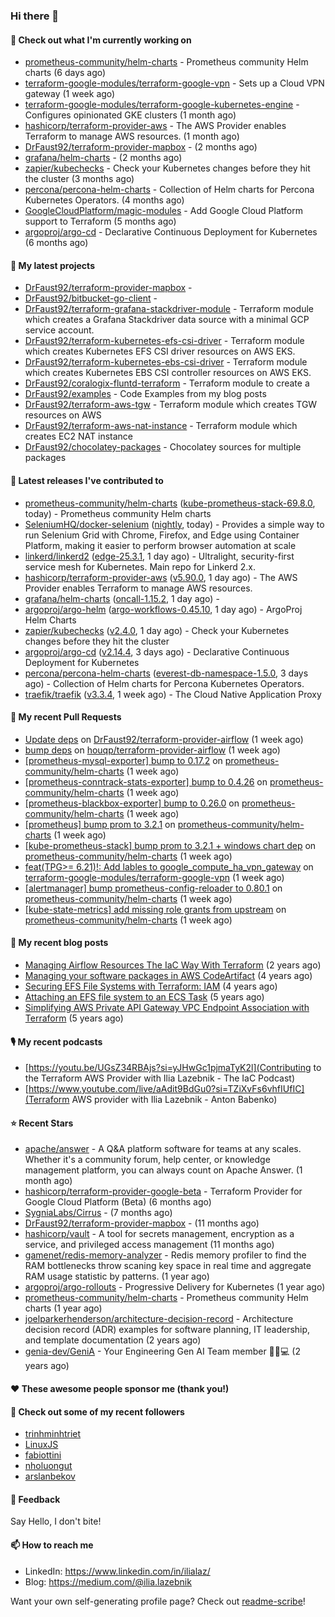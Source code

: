 ### Hi there 👋

#### 👷 Check out what I'm currently working on

- [prometheus-community/helm-charts](https://github.com/prometheus-community/helm-charts) - Prometheus community Helm charts (6 days ago)
- [terraform-google-modules/terraform-google-vpn](https://github.com/terraform-google-modules/terraform-google-vpn) - Sets up a Cloud VPN gateway (1 week ago)
- [terraform-google-modules/terraform-google-kubernetes-engine](https://github.com/terraform-google-modules/terraform-google-kubernetes-engine) - Configures opinionated GKE clusters (1 month ago)
- [hashicorp/terraform-provider-aws](https://github.com/hashicorp/terraform-provider-aws) - The AWS Provider enables Terraform to manage AWS resources. (1 month ago)
- [DrFaust92/terraform-provider-mapbox](https://github.com/DrFaust92/terraform-provider-mapbox) -  (2 months ago)
- [grafana/helm-charts](https://github.com/grafana/helm-charts) -  (2 months ago)
- [zapier/kubechecks](https://github.com/zapier/kubechecks) - Check your Kubernetes changes before they hit the cluster (3 months ago)
- [percona/percona-helm-charts](https://github.com/percona/percona-helm-charts) - Collection of Helm charts for Percona Kubernetes Operators. (4 months ago)
- [GoogleCloudPlatform/magic-modules](https://github.com/GoogleCloudPlatform/magic-modules) - Add Google Cloud Platform support to Terraform (5 months ago)
- [argoproj/argo-cd](https://github.com/argoproj/argo-cd) - Declarative Continuous Deployment for Kubernetes (6 months ago)

#### 🌱 My latest projects

- [DrFaust92/terraform-provider-mapbox](https://github.com/DrFaust92/terraform-provider-mapbox) - 
- [DrFaust92/bitbucket-go-client](https://github.com/DrFaust92/bitbucket-go-client) - 
- [DrFaust92/terraform-grafana-stackdriver-module](https://github.com/DrFaust92/terraform-grafana-stackdriver-module) - Terraform module which creates a Grafana Stackdriver data source with a minimal GCP service account.
- [DrFaust92/terraform-kubernetes-efs-csi-driver](https://github.com/DrFaust92/terraform-kubernetes-efs-csi-driver) - Terraform module which creates Kubernetes EFS CSI driver resources on AWS EKS.
- [DrFaust92/terraform-kubernetes-ebs-csi-driver](https://github.com/DrFaust92/terraform-kubernetes-ebs-csi-driver) - Terraform module which creates Kubernetes EBS CSI controller resources on AWS EKS.
- [DrFaust92/coralogix-fluntd-terraform](https://github.com/DrFaust92/coralogix-fluntd-terraform) - Terraform module to create a 
- [DrFaust92/examples](https://github.com/DrFaust92/examples) - Code Examples from my blog posts
- [DrFaust92/terraform-aws-tgw](https://github.com/DrFaust92/terraform-aws-tgw) - Terraform module which creates TGW resources on AWS
- [DrFaust92/terraform-aws-nat-instance](https://github.com/DrFaust92/terraform-aws-nat-instance) - Terraform module which creates EC2 NAT instance
- [DrFaust92/chocolatey-packages](https://github.com/DrFaust92/chocolatey-packages) - Chocolatey sources for multiple packages

#### 🔭 Latest releases I've contributed to

- [prometheus-community/helm-charts](https://github.com/prometheus-community/helm-charts) ([kube-prometheus-stack-69.8.0](https://github.com/prometheus-community/helm-charts/releases/tag/kube-prometheus-stack-69.8.0), today) - Prometheus community Helm charts
- [SeleniumHQ/docker-selenium](https://github.com/SeleniumHQ/docker-selenium) ([nightly](https://github.com/SeleniumHQ/docker-selenium/releases/tag/nightly), today) - Provides a simple way to run Selenium Grid with Chrome, Firefox, and Edge using Container Platform, making it easier to perform browser automation at scale
- [linkerd/linkerd2](https://github.com/linkerd/linkerd2) ([edge-25.3.1](https://github.com/linkerd/linkerd2/releases/tag/edge-25.3.1), 1 day ago) - Ultralight, security-first service mesh for Kubernetes. Main repo for Linkerd 2.x.
- [hashicorp/terraform-provider-aws](https://github.com/hashicorp/terraform-provider-aws) ([v5.90.0](https://github.com/hashicorp/terraform-provider-aws/releases/tag/v5.90.0), 1 day ago) - The AWS Provider enables Terraform to manage AWS resources.
- [grafana/helm-charts](https://github.com/grafana/helm-charts) ([oncall-1.15.2](https://github.com/grafana/helm-charts/releases/tag/oncall-1.15.2), 1 day ago) - 
- [argoproj/argo-helm](https://github.com/argoproj/argo-helm) ([argo-workflows-0.45.10](https://github.com/argoproj/argo-helm/releases/tag/argo-workflows-0.45.10), 1 day ago) - ArgoProj Helm Charts
- [zapier/kubechecks](https://github.com/zapier/kubechecks) ([v2.4.0](https://github.com/zapier/kubechecks/releases/tag/v2.4.0), 1 day ago) - Check your Kubernetes changes before they hit the cluster
- [argoproj/argo-cd](https://github.com/argoproj/argo-cd) ([v2.14.4](https://github.com/argoproj/argo-cd/releases/tag/v2.14.4), 3 days ago) - Declarative Continuous Deployment for Kubernetes
- [percona/percona-helm-charts](https://github.com/percona/percona-helm-charts) ([everest-db-namespace-1.5.0](https://github.com/percona/percona-helm-charts/releases/tag/everest-db-namespace-1.5.0), 3 days ago) - Collection of Helm charts for Percona Kubernetes Operators.
- [traefik/traefik](https://github.com/traefik/traefik) ([v3.3.4](https://github.com/traefik/traefik/releases/tag/v3.3.4), 1 week ago) - The Cloud Native Application Proxy

#### 🔨 My recent Pull Requests

- [Update deps](https://github.com/DrFaust92/terraform-provider-airflow/pull/46) on [DrFaust92/terraform-provider-airflow](https://github.com/DrFaust92/terraform-provider-airflow) (1 week ago)
- [bump deps](https://github.com/houqp/terraform-provider-airflow/pull/12) on [houqp/terraform-provider-airflow](https://github.com/houqp/terraform-provider-airflow) (1 week ago)
- [[prometheus-mysql-exporter] bump to 0.17.2](https://github.com/prometheus-community/helm-charts/pull/5384) on [prometheus-community/helm-charts](https://github.com/prometheus-community/helm-charts) (1 week ago)
- [[prometheus-conntrack-stats-exporter] bump to 0.4.26](https://github.com/prometheus-community/helm-charts/pull/5383) on [prometheus-community/helm-charts](https://github.com/prometheus-community/helm-charts) (1 week ago)
- [[prometheus-blackbox-exporter] bump to 0.26.0](https://github.com/prometheus-community/helm-charts/pull/5382) on [prometheus-community/helm-charts](https://github.com/prometheus-community/helm-charts) (1 week ago)
- [[prometheus] bump prom to 3.2.1](https://github.com/prometheus-community/helm-charts/pull/5381) on [prometheus-community/helm-charts](https://github.com/prometheus-community/helm-charts) (1 week ago)
- [[kube-prometheus-stack] bump prom to 3.2.1 &#43; windows chart dep](https://github.com/prometheus-community/helm-charts/pull/5380) on [prometheus-community/helm-charts](https://github.com/prometheus-community/helm-charts) (1 week ago)
- [feat(TPG&gt;= 6.21)!: Add lables to google_compute_ha_vpn_gateway](https://github.com/terraform-google-modules/terraform-google-vpn/pull/176) on [terraform-google-modules/terraform-google-vpn](https://github.com/terraform-google-modules/terraform-google-vpn) (1 week ago)
- [[alertmanager] bump prometheus-config-reloader to 0.80.1](https://github.com/prometheus-community/helm-charts/pull/5369) on [prometheus-community/helm-charts](https://github.com/prometheus-community/helm-charts) (1 week ago)
- [[kube-state-metrics] add missing role grants from upstream](https://github.com/prometheus-community/helm-charts/pull/5357) on [prometheus-community/helm-charts](https://github.com/prometheus-community/helm-charts) (1 week ago)

#### 📜 My recent blog posts

- [Managing Airflow Resources The IaC Way With Terraform](https://engineering.placer.ai/managing-airflow-resources-the-iac-way-with-terraform-ea5b8db573ad?source=rss-cac402f06fa8------2) (2 years ago)
- [Managing your software packages in AWS CodeArtifact](https://medium.com/@ilia.lazebnik/managing-your-software-packages-in-aws-codeartifact-12d00053e243?source=rss-cac402f06fa8------2) (4 years ago)
- [Securing EFS File Systems with Terraform: IAM](https://medium.com/@ilia.lazebnik/securing-efs-file-systems-with-terraform-iam-d2a066c198ab?source=rss-cac402f06fa8------2) (4 years ago)
- [Attaching an EFS file system to an ECS Task](https://medium.com/@ilia.lazebnik/attaching-an-efs-file-system-to-an-ecs-task-7bd15b76a6ef?source=rss-cac402f06fa8------2) (5 years ago)
- [Simplifying AWS Private API Gateway VPC Endpoint Association with Terraform](https://medium.com/@ilia.lazebnik/simplifying-aws-private-api-gateway-vpc-endpoint-association-with-terraform-b379a247afbf?source=rss-cac402f06fa8------2) (5 years ago)

#### 🎙️ My recent podcasts
- [https://youtu.be/UGsZ34RBAjs?si=yJHwGc1pjmaTyK2l](Contributing to the Terraform AWS Provider with Ilia Lazebnik - The IaC Podcast)
- [https://www.youtube.com/live/aAdit9BdGu0?si=TZiXvFs6vhfIUfIC](Terraform AWS provider with Ilia Lazebnik - Anton Babenko)

#### ⭐ Recent Stars

- [apache/answer](https://github.com/apache/answer) - A Q&amp;A platform software for teams at any scales. Whether it&#39;s a community forum, help center, or knowledge management platform, you can always count on Apache Answer. (1 month ago)
- [hashicorp/terraform-provider-google-beta](https://github.com/hashicorp/terraform-provider-google-beta) - Terraform Provider for Google Cloud Platform (Beta) (6 months ago)
- [SygniaLabs/Cirrus](https://github.com/SygniaLabs/Cirrus) -  (7 months ago)
- [DrFaust92/terraform-provider-mapbox](https://github.com/DrFaust92/terraform-provider-mapbox) -  (11 months ago)
- [hashicorp/vault](https://github.com/hashicorp/vault) - A tool for secrets management, encryption as a service, and privileged access management (11 months ago)
- [gamenet/redis-memory-analyzer](https://github.com/gamenet/redis-memory-analyzer) - Redis memory profiler to find the RAM bottlenecks throw scaning key space in real time and aggregate RAM usage statistic by patterns. (1 year ago)
- [argoproj/argo-rollouts](https://github.com/argoproj/argo-rollouts) - Progressive Delivery for Kubernetes (1 year ago)
- [prometheus-community/helm-charts](https://github.com/prometheus-community/helm-charts) - Prometheus community Helm charts (1 year ago)
- [joelparkerhenderson/architecture-decision-record](https://github.com/joelparkerhenderson/architecture-decision-record) - Architecture decision record (ADR) examples for software planning, IT leadership, and template documentation (2 years ago)
- [genia-dev/GeniA](https://github.com/genia-dev/GeniA) - Your Engineering Gen AI Team member 🧬🤖💻 (2 years ago)

#### ❤️ These awesome people sponsor me (thank you!)


#### 👯 Check out some of my recent followers

- [trinhminhtriet](https://github.com/trinhminhtriet)
- [LinuxJS](https://github.com/LinuxJS)
- [fabiottini](https://github.com/fabiottini)
- [nholuongut](https://github.com/nholuongut)
- [arslanbekov](https://github.com/arslanbekov)

#### 💬 Feedback

Say Hello, I don't bite!

#### 📫 How to reach me

- LinkedIn: https://www.linkedin.com/in/ilialaz/
- Blog: https://medium.com/@ilia.lazebnik

Want your own self-generating profile page? Check out [readme-scribe](https://github.com/muesli/readme-scribe)!


